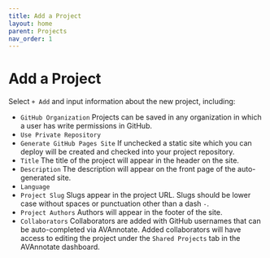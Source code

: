 ```yaml
---
title: Add a Project
layout: home
parent: Projects
nav_order: 1
---
```

# Add a Project
Select `+ Add` and input information about the new project, including:
- `GitHub Organization` Projects can be saved in any organization in which a user has write permissions in GitHub.
- `Use Private Repository`
- `Generate GitHub Pages Site` If unchecked a static site which you can deploy will be created and checked into your project repository.
- `Title` The title of the project will appear in the header on the site. 
- `Description` The description will appear on the front page of the auto-generated site. 
- `Language`
- `Project Slug` Slugs appear in the project URL. Slugs should be lower case without spaces or punctuation other than a dash `-`.
- `Project Authors` Authors will appear in the footer of the site. 
- `Collaborators` Collaborators are added with GitHub usernames that can be auto-completed via AVAnnotate. Added collaborators will have access to editing the project under the `Shared Projects` tab in the AVAnnotate dashboard. 
